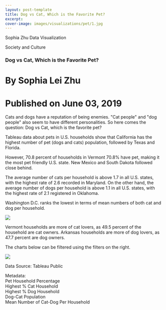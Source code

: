```yaml
---
layout: post-template
title: Dog vs Cat, Which is the Favorite Pet?
excerpt: 
cover-image: images/visualizations/pet/1.jpg
---
```

Sophia Zhu Data Visualization
  
Society and Culture
### Dog vs Cat, Which is the Favorite Pet?

# By Sophia Lei Zhu
# Published on June 03, 2019

<p></p>
Cats and dogs have a reputation of being enemies. "Cat people" and "dog people" also seem to have different personalities. So here comes the question: Dog vs Cat, which is the favorite pet?  

Tableau data about pets in U.S. households show that California has the highest number of pet (dogs and cats) population, followed by Texas and Florida.

However, 70.8 percent of households in Vermont 70.8% have pet, making it the most pet friendly U.S. state. New Mexico and South Dakota followed close behind.

The average number of cats per household is above 1.7 in all U.S. states, with the highest rate of 2.6 recorded in Maryland. On the other hand, the average number of dogs per household is above 1.1 in all U.S. states, with the highest rate of 2.1 registered in Oklahoma. 

Washington D.C. ranks the lowest in terms of mean numbers of both cat and dog per household.  
 
<div>
<div class='tableauPlaceholder' id='viz1591219357443' style='position: relative'><noscript><a href='https:&#47;&#47;sophia-lei-zhu.github.io&#47;#DataVisualization'><img alt=' ' src='https:&#47;&#47;public.tableau.com&#47;static&#47;images&#47;6S&#47;6SBKKB6SZ&#47;1_rss.png' style='border: none' /></a></noscript><object class='tableauViz'  style='display:none;'><param name='host_url' value='https%3A%2F%2Fpublic.tableau.com%2F' /> <param name='embed_code_version' value='3' /> <param name='path' value='shared&#47;6SBKKB6SZ' /> <param name='toolbar' value='yes' /><param name='static_image' value='https:&#47;&#47;public.tableau.com&#47;static&#47;images&#47;6S&#47;6SBKKB6SZ&#47;1.png' /> <param name='animate_transition' value='yes' /><param name='display_static_image' value='yes' /><param name='display_spinner' value='yes' /><param name='display_overlay' value='yes' /><param name='display_count' value='yes' /></object></div>                <script type='text/javascript'>                    var divElement = document.getElementById('viz1591219357443');                    var vizElement = divElement.getElementsByTagName('object')[0];                    vizElement.style.width='100%';vizElement.style.height=(divElement.offsetWidth*0.75)+'px';                    var scriptElement = document.createElement('script');                    scriptElement.src = 'https://public.tableau.com/javascripts/api/viz_v1.js';                    vizElement.parentNode.insertBefore(scriptElement, vizElement);                </script>
</div>
<p></p>
Vermont households are more of cat lovers, as 49.5 percent of the household are cat owners. Arkansas households are more of dog lovers, as 47.7 percent are dog owners.

The charts below can be filtered using the filters on the right.

<div>
<div class='tableauPlaceholder' id='viz1591228914616' style='position: relative'><noscript><a href='https:&#47;&#47;sophia-lei-zhu.github.io&#47;#DataVisualization'><img alt=' ' src='https:&#47;&#47;public.tableau.com&#47;static&#47;images&#47;Do&#47;DogVSCatWhoisthefavoritePet&#47;HighestCatHousehold&#47;1_rss.png' style='border: none' /></a></noscript><object class='tableauViz'  style='display:none;'><param name='host_url' value='https%3A%2F%2Fpublic.tableau.com%2F' /> <param name='embed_code_version' value='3' /> <param name='site_root' value='' /><param name='name' value='DogVSCatWhoisthefavoritePet&#47;HighestCatHousehold' /><param name='tabs' value='yes' /><param name='toolbar' value='yes' /><param name='static_image' value='https:&#47;&#47;public.tableau.com&#47;static&#47;images&#47;Do&#47;DogVSCatWhoisthefavoritePet&#47;HighestCatHousehold&#47;1.png' /> <param name='animate_transition' value='yes' /><param name='display_static_image' value='yes' /><param name='display_spinner' value='yes' /><param name='display_overlay' value='yes' /><param name='display_count' value='yes' /><param name='filter' value='publish=yes' /></object></div>                <script type='text/javascript'>                    var divElement = document.getElementById('viz1591228914616');                    var vizElement = divElement.getElementsByTagName('object')[0];                    vizElement.style.width='100%';vizElement.style.height=(divElement.offsetWidth*0.75)+'px';                    var scriptElement = document.createElement('script');                    scriptElement.src = 'https://public.tableau.com/javascripts/api/viz_v1.js';                    vizElement.parentNode.insertBefore(scriptElement, vizElement);                </script>
</div>

<p></p>
Data Source: Tableau Public

Metadata:  
Pet Household Percentage  
Highest % Cat Household  
Highest % Dog Household  
Dog-Cat Population  
Mean Number of Cat-Dog Per Household




